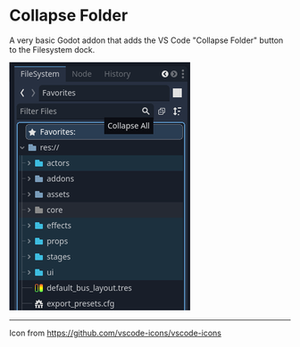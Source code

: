 # Collapse Folder

A very basic Godot addon that adds the VS Code "Collapse Folder" button to the Filesystem dock.

![Example image](example.png)

----

Icon from https://github.com/vscode-icons/vscode-icons
